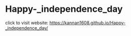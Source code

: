 # Happy-_independence_day
click to visit website: https://kannan1608.github.io/Happy-_independence_day/
